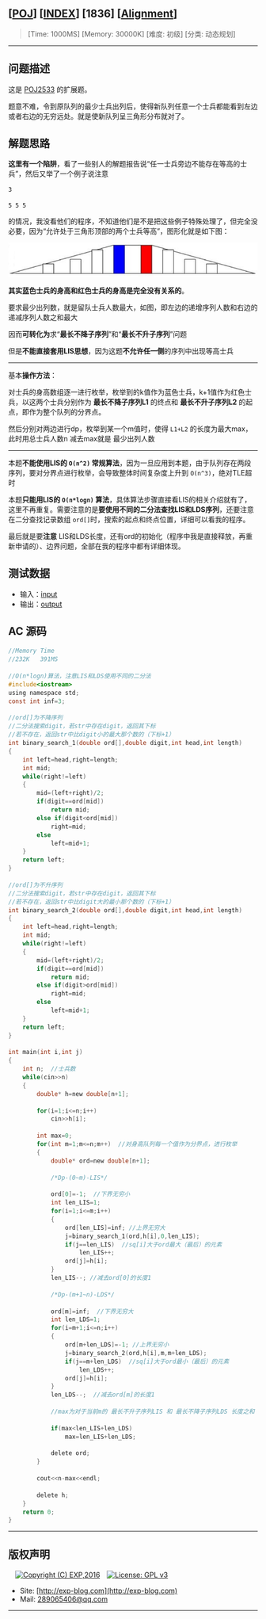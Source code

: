## [[POJ](http://poj.org/)] [[INDEX](https://github.com/lyy289065406/POJ-Solving-Reports)] [1836] [[Alignment](http://poj.org/problem?id=1836)]

> [Time: 1000MS] [Memory: 30000K] [难度: 初级] [分类: 动态规划]

------

## 问题描述

这是 [POJ2533](/reports/POJ2533-Longest%20Ordered%20Subsequence) 的扩展题。

题意不难，令到原队列的最少士兵出列后，使得新队列任意一个士兵都能看到左边或者右边的无穷远处。就是使新队列呈三角形分布就对了。


## 解题思路

**这里有一个陷阱**，看了一些别人的解题报告说“任一士兵旁边不能存在等高的士兵”，然后又举了一个例子说注意

```
3

5 5 5
```

的情况，我没看他们的程序，不知道他们是不是把这些例子特殊处理了，但完全没必要，因为“允许处于三角形顶部的两个士兵等高”，图形化就是如下图：

![](/reports/POJ1836-Alignment/img/01.png)



**其实蓝色士兵的身高和红色士兵的身高是完全没有关系的**。

 
要求最少出列数，就是留队士兵人数最大，如图，即左边的递增序列人数和右边的递减序列人数之和最大

因而**可转化为**求“**最长不降子序列**”和“**最长不升子序列**”问题


但是**不能直接套用LIS思想**，因为这题**不允许任一侧**的序列中出现等高士兵


------

基本**操作方法**：

对士兵的身高数组逐一进行枚举，枚举到的k值作为蓝色士兵，k+1值作为红色士兵，以这两个士兵分别作为 **最长不降子序列L1** 的终点和 **最长不升子序列L2** 的起点，即作为整个队列的分界点。

然后分别对两边进行dp，枚举到某一个m值时，使得 `L1+L2` 的长度为最大max，此时用总士兵人数n 减去max就是  最少出列人数

------


本题**不能使用LIS的 `O(n^2)` 常规算法**，因为一旦应用到本题，由于队列存在两段序列，要对分界点进行枚举，会导致整体时间复杂度上升到 `O(n^3)`，绝对TLE超时

本题**只能用LIS的 `O(n*logn)` 算法**，具体算法步骤直接看LIS的相关介绍就有了，这里不再重复。需要注意的是**要使用不同的二分法查找LIS和LDS序列**，还要注意在二分查找记录数组 `ord[]`时，搜索的起点和终点位置，详细可以看我的程序。

最后就是要**注意** LIS和LDS长度，还有ord的初始化（程序中我是直接释放，再重新申请的）、边界问题，全部在我的程序中都有详细体现。


## 测试数据

- 输入：[input](/reports/POJ1836-Alignment/testdata/input.dat)
- 输出：[output](/reports/POJ1836-Alignment/testdata/output.dat)

## AC 源码


```c
//Memory Time 
//232K   391MS 

//O(n*logn)算法，注意LIS和LDS使用不同的二分法
#include<iostream>
using namespace std;
const int inf=3;

//ord[]为不降序列
//二分法搜索digit，若str中存在digit，返回其下标
//若不存在，返回str中比digit小的最大那个数的（下标+1）
int binary_search_1(double ord[],double digit,int head,int length)
{
	int left=head,right=length;
	int mid;
	while(right!=left)
	{
		mid=(left+right)/2;
		if(digit==ord[mid])
			return mid;
		else if(digit<ord[mid])
			right=mid;
		else
			left=mid+1;
	}
	return left;
}

//ord[]为不升序列
//二分法搜索digit，若str中存在digit，返回其下标
//若不存在，返回str中比digit大的最小那个数的（下标+1）
int binary_search_2(double ord[],double digit,int head,int length)
{
	int left=head,right=length;
	int mid;
	while(right!=left)
	{
		mid=(left+right)/2;
		if(digit==ord[mid])
			return mid;
		else if(digit>ord[mid])
			right=mid;
		else
			left=mid+1;
	}
	return left;
}

int main(int i,int j)
{
	int n;  //士兵数
	while(cin>>n)
	{
		double* h=new double[n+1];

		for(i=1;i<=n;i++)
			cin>>h[i];

		int max=0;  
		for(int m=1;m<=n;m++)  //对身高队列每一个值作为分界点，进行枚举
		{
			double* ord=new double[n+1];

			/*Dp-(0~m)-LIS*/

			ord[0]=-1;  //下界无穷小
			int len_LIS=1;
			for(i=1;i<=m;i++)
			{
				ord[len_LIS]=inf; //上界无穷大
				j=binary_search_1(ord,h[i],0,len_LIS);
				if(j==len_LIS)  //sq[i]大于ord最大（最后）的元素
					len_LIS++;
				ord[j]=h[i];
			}
			len_LIS--; //减去ord[0]的长度1

			/*Dp-(m+1~n)-LDS*/

			ord[m]=inf;  //下界无穷大
			int len_LDS=1;
			for(i=m+1;i<=n;i++)
			{
				ord[m+len_LDS]=-1; //上界无穷小
				j=binary_search_2(ord,h[i],m,m+len_LDS);
				if(j==m+len_LDS)  //sq[i]大于ord最小（最后）的元素
					len_LDS++;
				ord[j]=h[i];
			}
			len_LDS--;  //减去ord[m]的长度1

			//max为对于当前m的 最长不升子序列LIS 和 最长不降子序列LDS 长度之和

			if(max<len_LIS+len_LDS)
				max=len_LIS+len_LDS;

			delete ord;
		}
		
		cout<<n-max<<endl;

		delete h;
	}
	return 0;
}
```

------

## 版权声明

　[![Copyright (C) EXP,2016](https://img.shields.io/badge/Copyright%20(C)-EXP%202016-blue.svg)](http://exp-blog.com)　[![License: GPL v3](https://img.shields.io/badge/License-GPL%20v3-blue.svg)](https://www.gnu.org/licenses/gpl-3.0)
  

- Site: [http://exp-blog.com](http://exp-blog.com) 
- Mail: <a href="mailto:289065406@qq.com?subject=[EXP's Github]%20Your%20Question%20（请写下您的疑问）&amp;body=What%20can%20I%20help%20you?%20（需要我提供什么帮助吗？）">289065406@qq.com</a>


------
